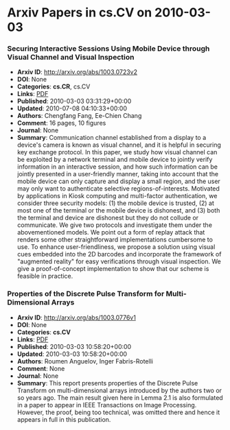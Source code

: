 # Arxiv Papers in cs.CV on 2010-03-03
### Securing Interactive Sessions Using Mobile Device through Visual Channel and Visual Inspection
- **Arxiv ID**: http://arxiv.org/abs/1003.0723v2
- **DOI**: None
- **Categories**: **cs.CR**, cs.CV
- **Links**: [PDF](http://arxiv.org/pdf/1003.0723v2)
- **Published**: 2010-03-03 03:31:29+00:00
- **Updated**: 2010-07-08 04:10:33+00:00
- **Authors**: Chengfang Fang, Ee-Chien Chang
- **Comment**: 16 pages, 10 figures
- **Journal**: None
- **Summary**: Communication channel established from a display to a device's camera is known as visual channel, and it is helpful in securing key exchange protocol. In this paper, we study how visual channel can be exploited by a network terminal and mobile device to jointly verify information in an interactive session, and how such information can be jointly presented in a user-friendly manner, taking into account that the mobile device can only capture and display a small region, and the user may only want to authenticate selective regions-of-interests. Motivated by applications in Kiosk computing and multi-factor authentication, we consider three security models: (1) the mobile device is trusted, (2) at most one of the terminal or the mobile device is dishonest, and (3) both the terminal and device are dishonest but they do not collude or communicate. We give two protocols and investigate them under the abovementioned models. We point out a form of replay attack that renders some other straightforward implementations cumbersome to use. To enhance user-friendliness, we propose a solution using visual cues embedded into the 2D barcodes and incorporate the framework of "augmented reality" for easy verifications through visual inspection. We give a proof-of-concept implementation to show that our scheme is feasible in practice.



### Properties of the Discrete Pulse Transform for Multi-Dimensional Arrays
- **Arxiv ID**: http://arxiv.org/abs/1003.0776v1
- **DOI**: None
- **Categories**: **cs.CV**
- **Links**: [PDF](http://arxiv.org/pdf/1003.0776v1)
- **Published**: 2010-03-03 10:58:20+00:00
- **Updated**: 2010-03-03 10:58:20+00:00
- **Authors**: Roumen Anguelov, Inger Fabris-Rotelli
- **Comment**: None
- **Journal**: None
- **Summary**: This report presents properties of the Discrete Pulse Transform on multi-dimensional arrays introduced by the authors two or so years ago. The main result given here in Lemma 2.1 is also formulated in a paper to appear in IEEE Transactions on Image Processing. However, the proof, being too technical, was omitted there and hence it appears in full in this publication.



